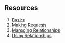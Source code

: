 ## Resources

1. [Basics](basics.md)
2. [Making Requests](making-requests.md)
3. [Managing Relationships](managing-relationships.md)
4. [Using Relationships](using-relationships.md)
